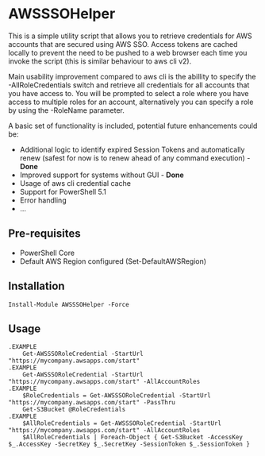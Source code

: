 # AWSSSOHelper

This is a simple utility script that allows you to retrieve credentials for AWS accounts that are secured using AWS SSO.  Access tokens are cached locally to prevent the need to be pushed to a web browser each time you invoke the script (this is similar behaviour to aws cli v2).

Main usability improvement compared to aws cli is the abillity to specify the -AllRoleCredentials switch and retrieve all credentials for all accounts that you have access to.  You will be prompted to select a role where you have access to multiple roles for an account, alternatively you can specify a role by using the -RoleName parameter.

A basic set of functionality is included, potential future enhancements could be:

- Additional logic to identify expired Session Tokens and automatically renew (safest for now is to renew ahead of any command execution) - **Done**
- Improved support for systems without GUI - **Done**
- Usage of aws cli credential cache
- Support for PowerShell 5.1
- Error handling
- ...

## Pre-requisites

- PowerShell Core
- Default AWS Region configured (Set-DefaultAWSRegion)

## Installation

    Install-Module AWSSSOHelper -Force

## Usage

    .EXAMPLE
        Get-AWSSSORoleCredential -StartUrl "https://mycompany.awsapps.com/start"
    .EXAMPLE
        Get-AWSSSORoleCredential -StartUrl "https://mycompany.awsapps.com/start" -AllAccountRoles
    .EXAMPLE
        $RoleCredentials = Get-AWSSSORoleCredential -StartUrl "https://mycompany.awsapps.com/start" -PassThru
        Get-S3Bucket @RoleCredentials
    .EXAMPLE
        $AllRoleCredentials = Get-AWSSSORoleCredential -StartUrl "https://mycompany.awsapps.com/start" -AllAccountRoles
        $AllRoleCredentials | Foreach-Object { Get-S3Bucket -AccessKey $_.AccessKey -SecretKey $_.SecretKey -SessionToken $_.SessionToken }
